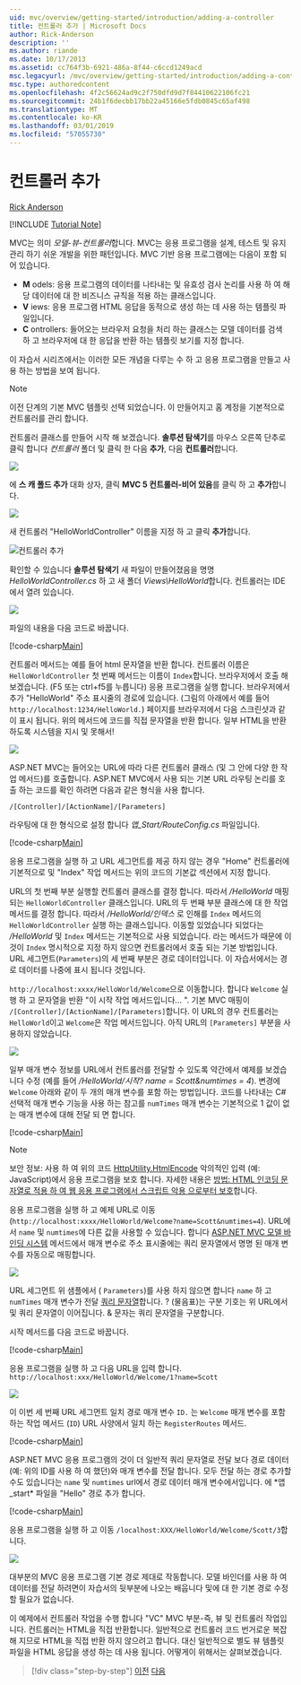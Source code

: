 ```yaml
---
uid: mvc/overview/getting-started/introduction/adding-a-controller
title: 컨트롤러 추가 | Microsoft Docs
author: Rick-Anderson
description: ''
ms.author: riande
ms.date: 10/17/2013
ms.assetid: cc764f3b-6921-486a-8f44-c6ccd1249acd
msc.legacyurl: /mvc/overview/getting-started/introduction/adding-a-controller
msc.type: authoredcontent
ms.openlocfilehash: 4f2c56624ad9c2f750dfd9d7f84410622106fc21
ms.sourcegitcommit: 24b1f6decbb17bb22a45166e5fdb0845c65af498
ms.translationtype: MT
ms.contentlocale: ko-KR
ms.lasthandoff: 03/01/2019
ms.locfileid: "57055730"
---
```

<a name="adding-a-controller"></a>컨트롤러 추가
====================
[Rick Anderson]((https://twitter.com/RickAndMSFT))

[!INCLUDE [Tutorial Note](sample/code-location.md)]

MVC는 의미 *모델-뷰-컨트롤러*합니다. MVC는 응용 프로그램을 설계, 테스트 및 유지 관리 하기 쉬운 개발을 위한 패턴입니다. MVC 기반 응용 프로그램에는 다음이 포함 되어 있습니다.

- **M** odels: 응용 프로그램의 데이터를 나타내는 및 유효성 검사 논리를 사용 하 여 해당 데이터에 대 한 비즈니스 규칙을 적용 하는 클래스입니다.
- **V** iews: 응용 프로그램 HTML 응답을 동적으로 생성 하는 데 사용 하는 템플릿 파일입니다.
- **C** ontrollers: 들어오는 브라우저 요청을 처리 하는 클래스는 모델 데이터를 검색 하 고 브라우저에 대 한 응답을 반환 하는 템플릿 보기를 지정 합니다.

이 자습서 시리즈에서는 이러한 모든 개념을 다루는 수 하 고 응용 프로그램을 만들고 사용 하는 방법을 보여 됩니다.

> [!NOTE]
> 이전 단계의 기본 MVC 템플릿 선택 되었습니다. 이 만들어지고 홈 계정을 기본적으로 컨트롤러를 관리 합니다.

컨트롤러 클래스를 만들어 시작 해 보겠습니다. **솔루션 탐색기**를 마우스 오른쪽 단추로 클릭 합니다 *컨트롤러* 폴더 및 클릭 한 다음 **추가**, 다음 **컨트롤러**합니다.


![](adding-a-controller/_static/image1.png)

에 **스 캐 폴드 추가** 대화 상자, 클릭 **MVC 5 컨트롤러-비어 있음**를 클릭 하 고 **추가**합니다.

![](adding-a-controller/_static/image2.png)  
 

새 컨트롤러 "HelloWorldController" 이름을 지정 하 고 클릭 **추가**합니다.

![컨트롤러 추가](adding-a-controller/_static/image3.png)

확인할 수 있습니다 **솔루션 탐색기** 새 파일이 만들어졌음을 명명 *HelloWorldController.cs* 하 고 새 폴더 *Views\HelloWorld*합니다. 컨트롤러는 IDE에서 열려 있습니다.

![](adding-a-controller/_static/image4.png)

파일의 내용을 다음 코드로 바꿉니다.

[!code-csharp[Main](adding-a-controller/samples/sample1.cs)]

컨트롤러 메서드는 예를 들어 html 문자열을 반환 합니다. 컨트롤러 이름은 `HelloWorldController` 첫 번째 메서드는 이름이 `Index`합니다. 브라우저에서 호출 해 보겠습니다. (F5 또는 ctrl+f5를 누릅니다) 응용 프로그램을 실행 합니다. 브라우저에서 추가 &quot;HelloWorld&quot; 주소 표시줄의 경로에 있습니다. (그림의 아래에서 예를 들어 `http://localhost:1234/HelloWorld.`) 페이지를 브라우저에서 다음 스크린샷과 같이 표시 됩니다. 위의 메서드에 코드를 직접 문자열을 반환 합니다. 일부 HTML을 반환 하도록 시스템을 지시 및 못해서!

![](adding-a-controller/_static/image5.png)

ASP.NET MVC는 들어오는 URL에 따라 다른 컨트롤러 클래스 (및 그 안에 다양 한 작업 메서드)를 호출합니다. ASP.NET MVC에서 사용 되는 기본 URL 라우팅 논리를 호출 하는 코드를 확인 하려면 다음과 같은 형식을 사용 합니다.

`/[Controller]/[ActionName]/[Parameters]`

라우팅에 대 한 형식으로 설정 합니다 *앱\_Start/RouteConfig.cs* 파일입니다.

[!code-csharp[Main](adding-a-controller/samples/sample2.cs?highlight=7-8)]

응용 프로그램을 실행 하 고 URL 세그먼트를 제공 하지 않는 경우 "Home" 컨트롤러에 기본적으로 및 "Index" 작업 메서드는 위의 코드의 기본값 섹션에서 지정 합니다.

URL의 첫 번째 부분 실행할 컨트롤러 클래스를 결정 합니다. 따라서 */HelloWorld* 매핑되는 `HelloWorldController` 클래스입니다. URL의 두 번째 부분 클래스에 대 한 작업 메서드를 결정 합니다. 따라서 */HelloWorld/인덱스* 로 인해를 `Index` 메서드의 `HelloWorldController` 실행 하는 클래스입니다. 이동할 있었습니다 되었다는 */HelloWorld* 및 `Index` 메서드는 기본적으로 사용 되었습니다. 라는 메서드가 때문에 이것이 `Index` 명시적으로 지정 하지 않으면 컨트롤러에서 호출 되는 기본 방법입니다. URL 세그먼트(`Parameters`)의 세 번째 부분은 경로 데이터입니다. 이 자습서에서는 경로 데이터를 나중에 표시 됩니다 것입니다.

`http://localhost:xxxx/HelloWorld/Welcome`으로 이동합니다. 합니다 `Welcome` 실행 하 고 문자열을 반환 &quot;이 시작 작업 메서드입니다... &quot;. 기본 MVC 매핑이 `/[Controller]/[ActionName]/[Parameters]`합니다. 이 URL의 경우 컨트롤러는 `HelloWorld`이고 `Welcome`은 작업 메서드입니다. 아직 URL의 `[Parameters]` 부분을 사용하지 않았습니다.

![](adding-a-controller/_static/image6.png)

일부 매개 변수 정보를 URL에서 컨트롤러를 전달할 수 있도록 약간에서 예제를 보겠습니다 수정 (예를 들어 */HelloWorld/시작? name = Scott&amp;numtimes = 4*). 변경에 `Welcome` 아래와 같이 두 개의 매개 변수를 포함 하는 방법입니다. 코드를 나타내는 C# 선택적 매개 변수 기능을 사용 하는 참고를 `numTimes` 매개 변수는 기본적으로 1 값이 없는 매개 변수에 대해 전달 되 면 합니다.

[!code-csharp[Main](adding-a-controller/samples/sample3.cs)]

> [!NOTE]
> 보안 정보: 사용 하 여 위의 코드 [HttpUtility.HtmlEncode](https://msdn.microsoft.com/library/ee360286(v=vs.110).aspx) 악의적인 입력 (예: JavaScript)에서 응용 프로그램을 보호 합니다. 자세한 내용은 [방법: HTML 인코딩 문자열로 적용 하 여 웹 응용 프로그램에서 스크립트 악용 으로부터 보호](https://msdn.microsoft.com/library/a2a4yykt(v=vs.100).aspx)합니다.


 응용 프로그램을 실행 하 고 예제 URL로 이동 (`http://localhost:xxxx/HelloWorld/Welcome?name=Scott&numtimes=4`). URL에서 `name` 및 `numtimes`에 다른 값을 사용할 수 있습니다. 합니다 [ASP.NET MVC 모델 바인딩 시스템](http://odetocode.com/Blogs/scott/archive/2009/04/27/6-tips-for-asp-net-mvc-model-binding.aspx) 메서드에서 매개 변수로 주소 표시줄에는 쿼리 문자열에서 명명 된 매개 변수를 자동으로 매핑합니다.

![](adding-a-controller/_static/image7.png)

URL 세그먼트 위 샘플에서 ( `Parameters`)를 사용 하지 않으면 합니다 `name` 하 고 `numTimes` 매개 변수가 전달 [쿼리 문자열](http://en.wikipedia.org/wiki/Query_string)합니다. ? (물음표)는 구분 기호는 위 URL에서 및 쿼리 문자열이 이어집니다. &amp; 문자는 쿼리 문자열을 구분합니다.

시작 메서드를 다음 코드로 바꿉니다.

[!code-csharp[Main](adding-a-controller/samples/sample4.cs)]

응용 프로그램을 실행 하 고 다음 URL을 입력 합니다. `http://localhost:xxx/HelloWorld/Welcome/1?name=Scott`

![](adding-a-controller/_static/image8.png)

이 이번 세 번째 URL 세그먼트 일치 경로 매개 변수 `ID.` 는 `Welcome` 매개 변수를 포함 하는 작업 메서드 (`ID`) URL 사양에서 일치 하는 `RegisterRoutes` 메서드.

[!code-csharp[Main](adding-a-controller/samples/sample5.cs?highlight=7)]

ASP.NET MVC 응용 프로그램의 것이 더 일반적 쿼리 문자열로 전달 보다 경로 데이터 (예: 위의 ID를 사용 하 여 했던)와 매개 변수를 전달 합니다. 모두 전달 하는 경로 추가할 수도 있습니다는 `name` 및 `numtimes` url에서 경로 데이터 매개 변수에서입니다. 에 *앱\_start\* 파일을 "Hello" 경로 추가 합니다.

[!code-csharp[Main](adding-a-controller/samples/sample6.cs?highlight=13-16)]

응용 프로그램을 실행 하 고 이동 `/localhost:XXX/HelloWorld/Welcome/Scott/3`합니다.

![](adding-a-controller/_static/image9.png)

대부분의 MVC 응용 프로그램 기본 경로 제대로 작동합니다. 모델 바인더를 사용 하 여 데이터를 전달 하려면이 자습서의 뒷부분에 나오는 배웁니다 및에 대 한 기본 경로 수정할 필요가 없습니다.

이 예제에서 컨트롤러 작업을 수행 합니다 &quot;VC&quot; MVC 부분-즉, 뷰 및 컨트롤러 작업입니다. 컨트롤러는 HTML을 직접 반환합니다. 일반적으로 컨트롤러 코드 번거로운 복잡해 지므로 HTML을 직접 반환 하지 않으려고 합니다. 대신 일반적으로 별도 뷰 템플릿 파일을 HTML 응답을 생성 하는 데 사용 됩니다. 어떻게이 위해서는 살펴보겠습니다.

> [!div class="step-by-step"]
> [이전](getting-started.md)
> [다음](adding-a-view.md)
